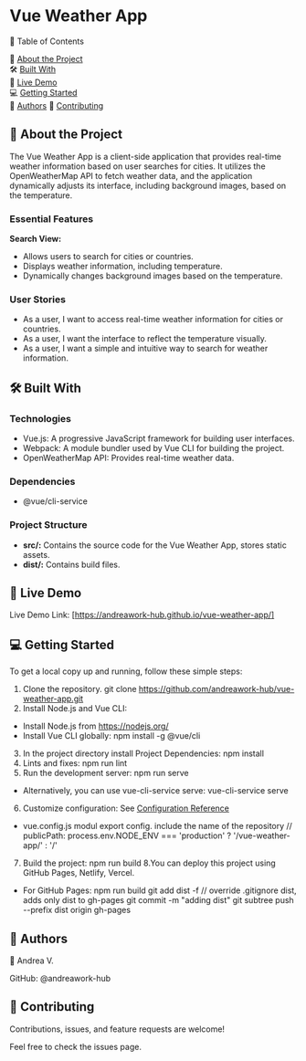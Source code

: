 # Vue Weather App

📗 Table of Contents

📖 [About the Project](#-about-the-project)  
🛠 [Built With](#-built-with)  
🚀 [Live Demo](#-live-demo)  
💻 [Getting Started](#-getting-started)  
👥 [Authors](#-authors) 
🤝 [Contributing](#-contributing)

## 📖 About the Project

The Vue Weather App is a client-side application that provides real-time weather information based on user searches for cities. It utilizes the OpenWeatherMap API to fetch weather data, and the application dynamically adjusts its interface, including background images, based on the temperature.

### Essential Features

**Search View:**
  - Allows users to search for cities or countries.
  - Displays weather information, including temperature.
  - Dynamically changes background images based on the temperature.

### User Stories

- As a user, I want to access real-time weather information for cities or countries.
- As a user, I want the interface to reflect the temperature visually.
- As a user, I want a simple and intuitive way to search for weather information.

## 🛠 Built With

### Technologies

- Vue.js: A progressive JavaScript framework for building user interfaces.
- Webpack: A module bundler used by Vue CLI for building the project.
- OpenWeatherMap API: Provides real-time weather data.
  
### Dependencies
- @vue/cli-service
  
### Project Structure
- **src/:** Contains the source code for the Vue Weather App, stores static assets.
- **dist/:** Contains build files.

## 🚀 Live Demo
Live Demo Link: [https://andreawork-hub.github.io/vue-weather-app/] 

## 💻 Getting Started

To get a local copy up and running, follow these simple steps:
1. Clone the repository. git clone https://github.com/andreawork-hub/vue-weather-app.git
2. Install Node.js and Vue CLI:
- Install Node.js from https://nodejs.org/
- Install Vue CLI globally: npm install -g @vue/cli
3. In the project directory install Project Dependencies: npm install
4. Lints and fixes: npm run lint
5. Run the development server: npm run serve
  - Alternatively, you can use vue-cli-service serve: vue-cli-service serve
6. Customize configuration: See [Configuration Reference](https://cli.vuejs.org/config/) 
  - vue.config.js modul export config. include the name of the repository //   publicPath: process.env.NODE_ENV === 'production' ? '/vue-weather-app/' : '/'
7. Build the project: npm run build
8.You can deploy this project using GitHub Pages, Netlify, Vercel. 
- For GitHub Pages: 
npm run build
git add dist -f // override .gitignore dist, adds only dist to gh-pages
git commit -m "adding dist"
git subtree push --prefix dist origin gh-pages  

## 👥 Authors
👤 Andrea V.

GitHub: @andreawork-hub

🤝 Contributing
-----
Contributions, issues, and feature requests are welcome!

Feel free to check the issues page.



